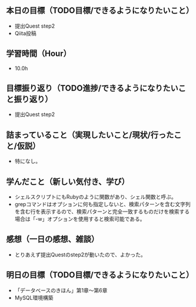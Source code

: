 ## 本日の目標（TODO目標/できるようになりたいこと）
- 提出Quest step2
- Qiita投稿
## 学習時間（Hour）
- 10.0h
## 目標振り返り（TODO進捗/できるようになりたいこと振り返り）
- 提出Quest step2
## 詰まっていること（実現したいこと/現状/行ったこと/仮説）
- 特になし。
## 学んだこと（新しい気付き、学び）
- シェルスクリプトにもRubyのように関数があり、シェル関数と呼ぶ。
- grepコマンドはオプションに何も指定しないと、検索パターンを含む文字列を含む行を表示するので、検索パターンと完全一致するものだけを検索する場合は「-w」オプションを使用すると検索可能である。
## 感想（一日の感想、雑談）
- とりあえず提出Questのstep2が動いたので、よかった。
## 明日の目標（TODO目標/できるようになりたいこと）
- 「データベースのきほん」第1章〜第6章
- MySQL環境構築

